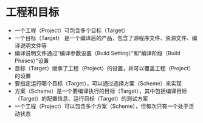 # 工程和目标

- 一个工程（Project）可包含多个目标（Target）
- 一个目标（Target） 是一个编译后的产品，包含了源程序文件、资源文件、编译说明文件等
- 编译说明文件通过“编译参数设置（Build Setting）”和“编译阶段（Build Phases）”设置
- 目标（Target）继承了工程（Project）的设置，并可以覆盖工程（Project）的设置
- 要指定运行哪个目标（Target），可以通过选择方案（Scheme）来实现
- 方案（Scheme）是一个要编译执行的目标（Target），其中包括编译目标（Target）的配置信息、运行目标（Target）的测试方案
- 一个工程（Project）可以包含多个方案（Scheme），但每次只有一个处于活动状态

